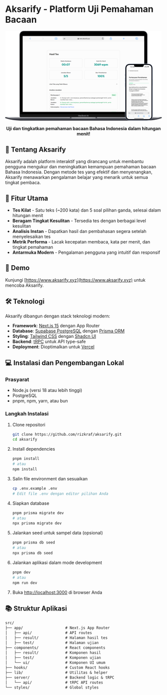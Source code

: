 # Aksarify - Platform Uji Pemahaman Bacaan

<p align="center">
  <img src="./public/website-preview.png" alt="Aksarify Logo" width="600"/>
</p>

<p align="center">
  <strong>Uji dan tingkatkan pemahaman bacaan Bahasa Indonesia dalam hitungan menit!</strong>
</p>

## 📖 Tentang Aksarify

Aksarify adalah platform interaktif yang dirancang untuk membantu pengguna mengukur dan meningkatkan kemampuan pemahaman bacaan Bahasa Indonesia. Dengan metode tes yang efektif dan menyenangkan, Aksarify menawarkan pengalaman belajar yang menarik untuk semua tingkat pembaca.

## 🚀 Fitur Utama

- **Tes Kilat** - Satu teks (~200 kata) dan 5 soal pilihan ganda, selesai dalam hitungan menit
- **Beragam Tingkat Kesulitan** - Tersedia tes dengan berbagai level kesulitan
- **Analisis Instan** - Dapatkan hasil dan pembahasan segera setelah menyelesaikan tes
- **Metrik Performa** - Lacak kecepatan membaca, kata per menit, dan tingkat pemahaman
- **Antarmuka Modern** - Pengalaman pengguna yang intuitif dan responsif

## 🧪 Demo

Kunjungi [https://www.aksarify.xyz](https://www.aksarify.xyz) untuk mencoba Aksarify.

## 🛠️ Teknologi

Aksarify dibangun dengan stack teknologi modern:

- **Framework**: [Next.js 15](https://nextjs.org/) dengan App Router
- **Database**: [Supabase PostgreSQL](https://www.supabase.com/) dengan [Prisma ORM](https://prisma.io/)
- **Styling**: [Tailwind CSS](https://tailwindcss.com/) dengan [Shadcn UI](https://ui.shadcn.com/)
- **Backend**: [tRPC](https://trpc.io/) untuk API type-safe
- **Deployment**: Dioptimalkan untuk [Vercel](https://vercel.com/)

## 💻 Instalasi dan Pengembangan Lokal

### Prasyarat

- Node.js (versi 18 atau lebih tinggi)
- PostgreSQL
- pnpm, npm, yarn, atau bun

### Langkah Instalasi

1. Clone repositori
   ```bash
   git clone https://github.com/rizkraf/aksarify.git
   cd aksarify
   ```

2. Install dependencies
   ```bash
   pnpm install
   # atau
   npm install
   ```

3. Salin file environment dan sesuaikan
   ```bash
   cp .env.example .env
   # Edit file .env dengan editor pilihan Anda
   ```

4. Siapkan database
   ```bash
   pnpm prisma migrate dev
   # atau
   npx prisma migrate dev
   ```

5. Jalankan seed untuk sampel data (opsional)
   ```bash
   pnpm prisma db seed
   # atau
   npx prisma db seed
   ```

6. Jalankan aplikasi dalam mode development
   ```bash
   pnpm dev
   # atau
   npm run dev
   ```

7. Buka [http://localhost:3000](http://localhost:3000) di browser Anda

## 📚 Struktur Aplikasi

```
src/
├── app/                   # Next.js App Router
│   ├── api/               # API routes
│   ├── result/            # Halaman hasil tes
│   ├── test/              # Halaman ujian
├── components/            # React components
│   ├── result/            # Komponen hasil
│   ├── test/              # Komponen ujian
│   └── ui/                # Komponen UI umum
├── hooks/                 # Custom React hooks
├── lib/                   # Utilitas & helper
├── server/                # Backend logic & tRPC
│   └── api/               # tRPC API routes
└── styles/                # Global styles
```
